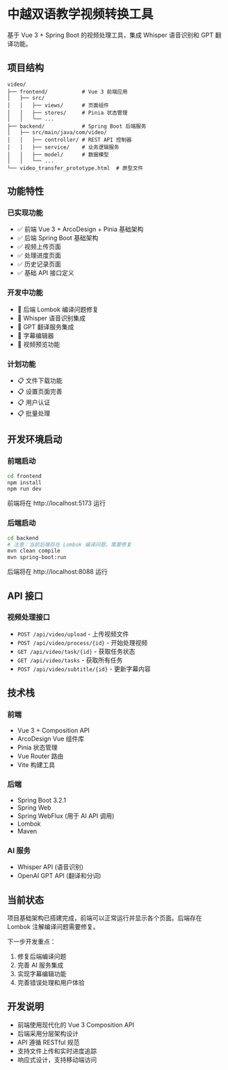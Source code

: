 # 中越双语教学视频转换工具

基于 Vue 3 + Spring Boot 的视频处理工具，集成 Whisper 语音识别和 GPT 翻译功能。

## 项目结构

```
video/
├── frontend/           # Vue 3 前端应用
│   ├── src/
│   │   ├── views/      # 页面组件
│   │   ├── stores/     # Pinia 状态管理
│   │   └── ...
├── backend/            # Spring Boot 后端服务
│   ├── src/main/java/com/video/
│   │   ├── controller/ # REST API 控制器
│   │   ├── service/    # 业务逻辑服务
│   │   ├── model/      # 数据模型
│   │   └── ...
└── video_transfer_prototype.html  # 原型文件
```

## 功能特性

### 已实现功能

- ✅ 前端 Vue 3 + ArcoDesign + Pinia 基础架构
- ✅ 后端 Spring Boot 基础架构
- ✅ 视频上传页面
- ✅ 处理进度页面
- ✅ 历史记录页面
- ✅ 基础 API 接口定义

### 开发中功能

- 🔄 后端 Lombok 编译问题修复
- 🔄 Whisper 语音识别集成
- 🔄 GPT 翻译服务集成
- 🔄 字幕编辑器
- 🔄 视频预览功能

### 计划功能

- 📋 文件下载功能
- 📋 设置页面完善
- 📋 用户认证
- 📋 批量处理

## 开发环境启动

### 前端启动

```bash
cd frontend
npm install
npm run dev
```

前端将在 http://localhost:5173 运行

### 后端启动

```bash
cd backend
# 注意：当前后端存在 Lombok 编译问题，需要修复
mvn clean compile
mvn spring-boot:run
```

后端将在 http://localhost:8088 运行

## API 接口

### 视频处理接口

- `POST /api/video/upload` - 上传视频文件
- `POST /api/video/process/{id}` - 开始处理视频
- `GET /api/video/task/{id}` - 获取任务状态
- `GET /api/video/tasks` - 获取所有任务
- `POST /api/video/subtitle/{id}` - 更新字幕内容

## 技术栈

### 前端

- Vue 3 + Composition API
- ArcoDesign Vue 组件库
- Pinia 状态管理
- Vue Router 路由
- Vite 构建工具

### 后端

- Spring Boot 3.2.1
- Spring Web
- Spring WebFlux (用于 AI API 调用)
- Lombok
- Maven

### AI 服务

- Whisper API (语音识别)
- OpenAI GPT API (翻译和分词)

## 当前状态

项目基础架构已搭建完成，前端可以正常运行并显示各个页面。后端存在 Lombok 注解编译问题需要修复。

下一步开发重点：

1. 修复后端编译问题
2. 完善 AI 服务集成
3. 实现字幕编辑功能
4. 完善错误处理和用户体验

## 开发说明

- 前端使用现代化的 Vue 3 Composition API
- 后端采用分层架构设计
- API 遵循 RESTful 规范
- 支持文件上传和实时进度追踪
- 响应式设计，支持移动端访问
